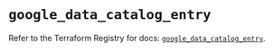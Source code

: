 # `google_data_catalog_entry`

Refer to the Terraform Registry for docs: [`google_data_catalog_entry`](https://registry.terraform.io/providers/hashicorp/google/6.30.0/docs/resources/data_catalog_entry).
